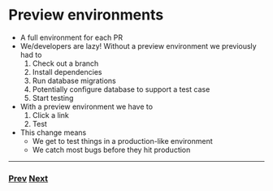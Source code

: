 # Preview environments

- A full environment for each PR
- We/developers are lazy! Without a preview environment we previously had to
  1. Check out a branch
  2. Install dependencies
  3. Run database migrations
  4. Potentially configure database to support a test case
  5. Start testing
- With a preview environment we have to
  1. Click a link
  2. Test
- This change means
  - We get to test things in a production-like environment
  - We catch most bugs before they hit production

---

### [Prev](./08.md) [Next](./10.md)
